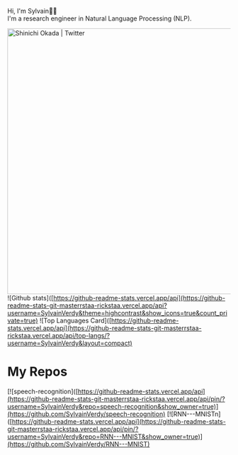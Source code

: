 Hi, I'm Sylvain👋😍 <br/>
I'm a research engineer in Natural Language Processing (NLP).

<img align="left" alt="Shinichi Okada | Twitter" width="600px" src="https://www.ucl.ac.uk/iccs/sites/iccs/files/styles/large_image/public/climate-ml.png?itok=Y53ozZU0"/>
<br/>
<br/>
<br/>
<br/>
<br/>
<br/>
<br/>
<br/>
<br/>
<br/>
<br/>
<br/>
<br/>
<br/>
<br/>


![Github stats]([https://github-readme-stats.vercel.app/api](https://github-readme-stats-git-masterrstaa-rickstaa.vercel.app/api?username=SylvainVerdy&theme=highcontrast&show_icons=true&count_private=true)
![Top Languages Card]([https://github-readme-stats.vercel.app/api](https://github-readme-stats-git-masterrstaa-rickstaa.vercel.app/api/top-langs/?username=SylvainVerdy&layout=compact)


# My Repos
[![speech-recognition]([https://github-readme-stats.vercel.app/api](https://github-readme-stats-git-masterrstaa-rickstaa.vercel.app/api/pin/?username=SylvainVerdy&repo=speech-recognition&show_owner=true)](https://github.com/SylvainVerdy/speech-recognition)
[![RNN---MNISTn]([https://github-readme-stats.vercel.app/api](https://github-readme-stats-git-masterrstaa-rickstaa.vercel.app/api/pin/?username=SylvainVerdy&repo=RNN---MNIST&show_owner=true)](https://github.com/SylvainVerdy/RNN---MNIST)
